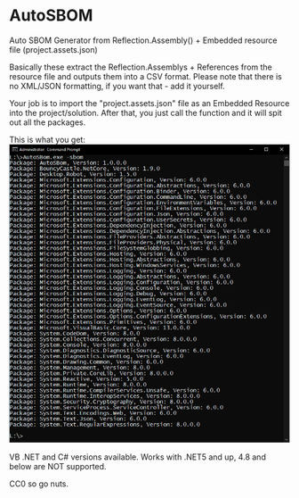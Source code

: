 # AutoSBOM
Auto SBOM Generator from Reflection.Assembly() + Embedded resource file (project.assets.json)

Basically these extract the Reflection.Assemblys + References from the resource file and outputs them into a CSV format.
Please note that there is no XML/JSON formatting, if you want that - add it yourself.

Your job is to import the "project.assets.json" file as an Embedded Resource into the project/solution. After that, you just call the function and it will spit out all the packages.

This is what you get:
![Output](SBOM.jpg)

VB .NET and C# versions available. Works with .NET5 and up, 4.8 and below are NOT supported.

CC0 so go nuts.
